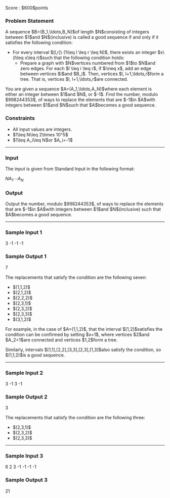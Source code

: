 
<div>

<span>

<span>

<p>
Score : $600$points
</p>

<div>

<section>

### **Problem Statement**

<p>
A sequence $B=(B_1,\ldots,B_N)$of length $N$consisting of integers between $1$and $N$(inclusive) is called a good sequence if and only if it satisfies the following condition:
</p>

<ul>

<li>
For every interval $[l,r]\ (1\leq l \leq r \leq N)$, there exists an integer  $x\ (l\leq x\leq r)$such that the following condition holds:
<ul>

<li>
Prepare a graph with $N$vertices numbered from $1$to $N$and zero edges. For each $l \leq i \leq r$, if $i\neq x$, add an edge between vertices $i$and $B_i$. Then, vertices $l, l+1,\ldots,r$form a tree. That is, vertices $l, l+1,\ldots,r$are connected.
</li>

</ul>

</li>

</ul>

<p>
You are given a sequence $A=(A_1,\ldots,A_N)$where each element is either an integer between $1$and $N$, or $-1$. Find the number, modulo $998244353$, of ways to replace the elements that are $-1$in $A$with integers between $1$and $N$such that $A$becomes a good sequence.
</p>

</section>

</div>

<div>

<section>

### **Constraints**

<ul>

<li>
All input values are integers.
</li>

<li>
$1\leq N\leq 2\times 10^5$
</li>

<li>
$1\leq A_i\leq N$or $A_i=-1$
</li>

</ul>

</section>

</div>

---

<div>

<div>

<section>

### **Input**

<p>
The input is given from Standard Input in the following format:
</p>

<div>

$N$$A_1$$\cdots$$A_N$
</div>

</section>

</div>

<div>

<section>

### **Output**

<p>
Output the number, modulo $998244353$, of ways to replace the elements that are $-1$in $A$with integers between $1$and $N$(inclusive) such that $A$becomes a good sequence.
</p>

</section>

</div>

</div>

---

<div>

<section>

### **Sample Input 1**

<div>

3
-1 -1 -1

</div>

</section>

</div>

<div>

<section>

### **Sample Output 1**

<div>

7

</div>

<p>
The replacements that satisfy the condition are the following seven:
</p>

<ul>

<li>
$(1,1,2)$
</li>

<li>
$(2,1,2)$
</li>

<li>
$(2,2,2)$
</li>

<li>
$(2,3,1)$
</li>

<li>
$(2,3,2)$
</li>

<li>
$(2,3,3)$
</li>

<li>
$(3,1,2)$
</li>

</ul>

<p>
For example, in the case of $A=(1,1,2)$, that the interval $[1,2]$satisfies the condition can be confirmed by setting $x=1$, where vertices $2$and $A_2=1$are connected and vertices $1,2$form a tree.
</p>

<p>
Similarly, intervals $[1,1],[2,2],[3,3],[2,3],[1,3]$also satisfy the condition, so $(1,1,2)$is a good sequence.
</p>

</section>

</div>

---

<div>

<section>

### **Sample Input 2**

<div>

3
-1 3 -1

</div>

</section>

</div>

<div>

<section>

### **Sample Output 2**

<div>

3

</div>

<p>
The replacements that satisfy the condition are the following three:
</p>

<ul>

<li>
$(2,3,1)$
</li>

<li>
$(2,3,2)$
</li>

<li>
$(2,3,3)$
</li>

</ul>

</section>

</div>

---

<div>

<section>

### **Sample Input 3**

<div>

6
2 3 -1 -1 -1 -1

</div>

</section>

</div>

<div>

<section>

### **Sample Output 3**

<div>

21

</div>

</section>

</div>

</span>

</span>

</div>
